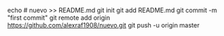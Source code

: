 
echo # nuevo >> README.md
git init
git add README.md
git commit -m "first commit"
git remote add origin https://github.com/alexraf1908/nuevo.git
git push -u origin master
